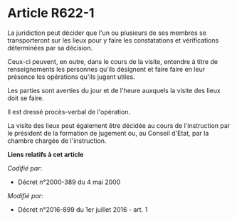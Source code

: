 # Article R622-1

La juridiction peut décider que l'un ou plusieurs de ses membres se transporteront sur les lieux pour y faire les
constatations et vérifications déterminées par sa décision. 

Ceux-ci peuvent, en outre, dans le cours de la visite, entendre à titre de renseignements les personnes qu'ils désignent et
faire faire en leur présence les opérations qu'ils jugent utiles. 

Les parties sont averties du jour et de l'heure auxquels la visite des lieux doit se faire. 

Il est dressé procès-verbal de l'opération. 

La visite des lieux peut également être décidée au cours de l'instruction par le président de la formation de jugement ou, au
Conseil d'Etat, par la  chambre chargée de l'instruction.

**Liens relatifs à cet article**

_Codifié par_:

  - Décret n°2000-389 du 4 mai 2000

_Modifié par_:

  - Décret n°2016-899 du 1er juillet 2016 - art. 1
